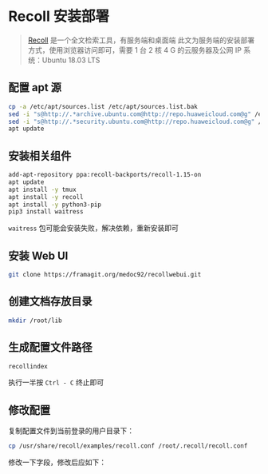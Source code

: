 # Recoll  安装部署
>  [Recoll](https://www.lesbonscomptes.com/recoll/) 是一个全文检索工具，有服务端和桌面端
> 此文为服务端的安装部署方式，使用浏览器访问即可，需要 1 台 2 核 4 G 的云服务器及公网 IP
> 系统：Ubuntu 18.03 LTS

## 配置 apt 源
```bash
cp -a /etc/apt/sources.list /etc/apt/sources.list.bak
sed -i "s@http://.*archive.ubuntu.com@http://repo.huaweicloud.com@g" /etc/apt/sources.list
sed -i "s@http://.*security.ubuntu.com@http://repo.huaweicloud.com@g" /etc/apt/sources.list
apt update
```

## 安装相关组件
```bash
add-apt-repository ppa:recoll-backports/recoll-1.15-on
apt update
apt install -y tmux
apt install -y recoll
apt install -y python3-pip
pip3 install waitress
```
`waitress` 包可能会安装失败，解决依赖，重新安装即可

## 安装 Web UI
```bash
git clone https://framagit.org/medoc92/recollwebui.git
```

## 创建文档存放目录
```bash
mkdir /root/lib
```
## 生成配置文件路径
```bash
recollindex
```
执行一半按 `Ctrl - C` 终止即可

## 修改配置
复制配置文件到当前登录的用户目录下：
```bash
cp /usr/share/recoll/examples/recoll.conf /root/.recoll/recoll.conf
```
修改一下字段，修改后应如下：
```bash

```











